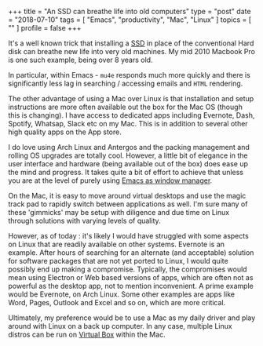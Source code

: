 +++
title = "An SSD can breathe life into old computers"
type = "post"
date = "2018-07-10"
tags = [ "Emacs", "productivity", "Mac", "Linux" ]
topics = [ "" ]
profile = false
+++

It's a well known trick that installing a [SSD](https://www.storagereview.com/ssd_vs_hdd) in place of the
conventional Hard disk can breathe new life into very old machines. My
mid 2010 Macbook Pro is one such example, being over 8 years old.

In particular, within Emacs - `mu4e` responds much more quickly and there is
significantly less lag in searching / accessing emails and `HTML` rendering.

The other advantage of using a Mac over Linux is that installation and
setup instructions are more often available out the box for the Mac OS
(though this is changing). I have access to dedicated apps including
Evernote, Dash, Spotify, Whatsap, Slack etc on my Mac. This is in
addition to several other high quality apps on the App store.

I do love using Arch Linux and Antergos and the packing management and
rolling OS upgrades are totally cool. However, a little bit of
elegance in the user interface and hardware (being available out of
the box) does ease up the mind and progress. It takes quite a bit of
effort to achieve that unless you are at the level of purely using
[Emacs as window manager](http://www.howardism.org/Technical/Emacs/new-window-manager.html).

On the Mac, it is easy to move around virtual desktops and use the
magic track pad to rapidly switch between applications as well. I'm
sure many of these 'gimmicks' may be setup with diligence and due time
on Linux through solutions with varying levels of quality.

However, as of today : it's likely I would have struggled with some
aspects on Linux that are readily available on other systems. Evernote
is an example. After hours of searching for an alternate (and
acceptable) solution for software packages that are not yet ported to
Linux, I would quite possibly end up making a compromise. Typically,
the compromises would mean using Electron or Web based versions of
apps, which are often not as powerful as the desktop app, not to
mention inconvenient. A prime example would be Evernote, on Arch
Linux. Some other examples are apps like Word, Pages, Outlook and Excel and
so on, which are more critical. 

Ultimately, my preference would be to use a Mac as my daily driver and
play around with Linux on a back up computer. In any case, multiple
Linux distros can be run on [Virtual Box](https://www.virtualbox.org/) within the Mac. 

